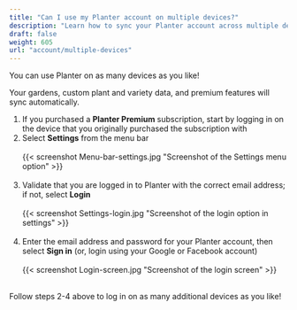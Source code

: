 ```yaml
---
title: "Can I use my Planter account on multiple devices?"
description: "Learn how to sync your Planter account across multiple devices"
draft: false
weight: 605
url: "account/multiple-devices"
---
```


You can use Planter on as many devices as you like!

Your gardens, custom plant and variety data, and premium features will sync automatically.

1. If you purchased a **Planter Premium** subscription, start by logging in on the device that you originally purchased the subscription with
2. Select **Settings** from the menu bar<br /><br />
{{< screenshot Menu-bar-settings.jpg "Screenshot of the Settings menu option" >}}<br /><br />
3. Validate that you are logged in to Planter with the correct email address; if not, select **Login**<br /><br />
{{< screenshot Settings-login.jpg "Screenshot of the login option in settings" >}}<br /><br />
4. Enter the email address and password for your Planter account, then select **Sign in** (or, login using your Google or Facebook account)
<br /><br />
{{< screenshot Login-screen.jpg "Screenshot of the login screen" >}}<br /><br />

Follow steps 2-4 above to log in on as many additional devices as you like!
